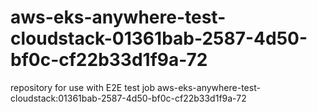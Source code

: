 # aws-eks-anywhere-test-cloudstack-01361bab-2587-4d50-bf0c-cf22b33d1f9a-72
repository for use with E2E test job aws-eks-anywhere-test-cloudstack:01361bab-2587-4d50-bf0c-cf22b33d1f9a-72
